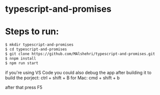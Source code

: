 # typescript-and-promises

# Steps to run:
```sh
$ mkdir typescript-and-promises
$ cd typescript-and-promises
$ git clone https://github.com/MAlshehri/typescript-and-promises.git
$ nnpm install
$ npm run start
```


if you're using VS Code you could also debug the app after building it
to build the porject: ctrl + shift + B for Mac: cmd + shift + b

after that press F5